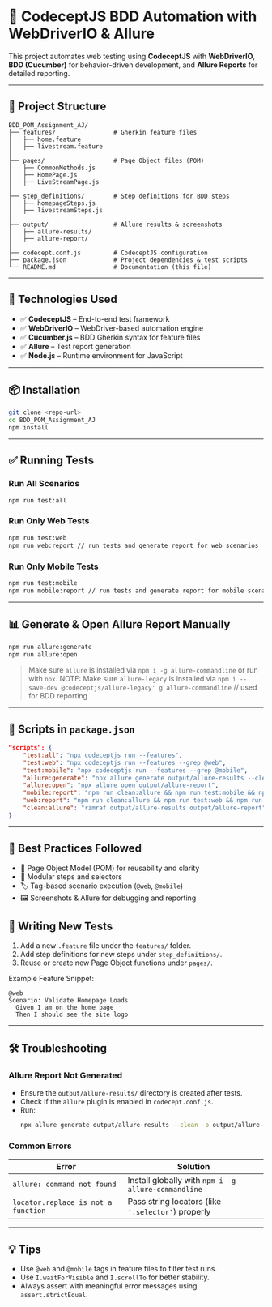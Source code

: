 # 🧪 CodeceptJS BDD Automation with WebDriverIO & Allure

This project automates web testing using **CodeceptJS** with **WebDriverIO**, **BDD (Cucumber)** for behavior-driven development, and **Allure Reports** for detailed reporting.

---

## 📁 Project Structure

```
BDD_POM_Assignment_AJ/
├── features/                # Gherkin feature files
│   ├── home.feature
│   ├── livestream.feature
│
├── pages/                   # Page Object files (POM)
│   ├── CommonMethods.js
│   ├── HomePage.js
│   ├── LiveStreamPage.js
│
├── step_definitions/        # Step definitions for BDD steps
│   ├── homepageSteps.js
│   ├── livestreamSteps.js
│
├── output/                  # Allure results & screenshots
│   ├── allure-results/
│   ├── allure-report/
│
├── codecept.conf.js         # CodeceptJS configuration
├── package.json             # Project dependencies & test scripts
└── README.md                # Documentation (this file)
```

---

## 🚀 Technologies Used

- ✅ **CodeceptJS** – End-to-end test framework
- ✅ **WebDriverIO** – WebDriver-based automation engine
- ✅ **Cucumber.js** – BDD Gherkin syntax for feature files
- ✅ **Allure** – Test report generation
- ✅ **Node.js** – Runtime environment for JavaScript

---

## 📦 Installation

```bash
git clone <repo-url>
cd BDD_POM_Assignment_AJ
npm install
```

---

## ✅ Running Tests

### Run All Scenarios
```bash
npm run test:all
```

### Run Only Web Tests
```bash
npm run test:web
npm run web:report // run tests and generate report for web scenarios
```

### Run Only Mobile Tests
```bash
npm run test:mobile
npm run mobile:report // run tests and generate report for mobile scenarios
```

---

## 📊 Generate & Open Allure Report Manually

```bash
npm run allure:generate 
npm run allure:open
```

> Make sure `allure` is installed via `npm i -g allure-commandline` or run with `npx`.
NOTE: Make sure `allure-legacy` is installed via `npm i --save-dev @codeceptjs/allure-legacy' g allure-commandline` // used for BDD reporting 


---

## 🧪 Scripts in `package.json`

```json
"scripts": {
    "test:all": "npx codeceptjs run --features",
    "test:web": "npx codeceptjs run --features --grep @web",
    "test:mobile": "npx codeceptjs run --features --grep @mobile",
    "allure:generate": "npx allure generate output/allure-results --clean -o output/allure-report",
    "allure:open": "npx allure open output/allure-report",
    "mobile:report": "npm run clean:allure && npm run test:mobile && npm run allure:generate && npm run allure:open",
    "web:report": "npm run clean:allure && npm run test:web && npm run allure:generate && npm run allure:open",
    "clean:allure": "rimraf output/allure-results output/allure-report"
}
```

---

## 🧠 Best Practices Followed

- 🔄 Page Object Model (POM) for reusability and clarity
- 🧱 Modular steps and selectors
- 🏷️ Tag-based scenario execution (`@web`, `@mobile`)
- 🖼️ Screenshots & Allure for debugging and reporting

## 🧪 Writing New Tests

1. Add a new `.feature` file under the `features/` folder.
2. Add step definitions for new steps under `step_definitions/`.
3. Reuse or create new Page Object functions under `pages/`.

Example Feature Snippet:
```gherkin
@web
Scenario: Validate Homepage Loads
  Given I am on the home page
  Then I should see the site logo
```

---

## 🛠️ Troubleshooting

### Allure Report Not Generated

- Ensure the `output/allure-results/` directory is created after tests.
- Check if the `allure` plugin is enabled in `codecept.conf.js`.
- Run:
  ```bash
  npx allure generate output/allure-results --clean -o output/allure-report
  ```

### Common Errors

| Error                                  | Solution                                                |
|----------------------------------------|---------------------------------------------------------|
| `allure: command not found`            | Install globally with `npm i -g allure-commandline`     |
| `locator.replace is not a function`    | Pass string locators (like `'.selector'`) properly      |

---

## 💡 Tips

- Use `@web` and `@mobile` tags in feature files to filter test runs.
- Use `I.waitForVisible` and `I.scrollTo` for better stability.
- Always assert with meaningful error messages using `assert.strictEqual`.



